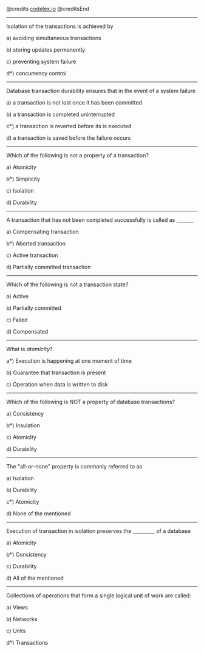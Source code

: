 @credits
[codelex.io](https://codelex.io)
@creditsEnd

---
Isolation of the transactions is achieved by

a) avoiding simultaneous transactions

b) storing updates permanently

c) preventing system failure

d*) concurrency control

---
Database transaction durability ensures that in the event of a system failure

a) a transaction is not lost once it has been committed

b) a transaction is completed uninterrupted

c*) a transaction is reverted before its is executed

d) a transaction is saved before the failure occurs

---
Which of the following is not a property of a transaction?

a) Atomicity

b*) Simplicity

c) Isolation

d) Durability

---
A transaction that has not been completed successfully is called as _______

a) Compensating transaction

b*) Aborted transaction

c) Active transaction

d) Partially committed transaction

---
Which of the following is not a transaction state?

a) Active

b) Partially committed

c) Failed

d) Compensated

---
What is *atomicity*?

a*) Execution is happening at one moment of time

b) Guarantee that transaction is present

c) Operation when data is written to disk

---
Which of the following is NOT a property of database transactions?

a) Consistency

b*) Insulation

c) Atomicity

d) Durability

---
The "all-or-none" property is commonly referred to as

a) Isolation

b) Durability

c*) Atomicity

d) None of the mentioned

---
Execution of transaction in isolation preserves the _________ of a database

a) Atomicity

b*) Consistency

c) Durability

d) All of the mentioned

---
Collections of operations that form a single logical unit of work are called:

a) Views

b) Networks

c) Units

d*) Transactions